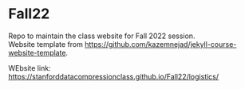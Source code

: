 # Fall22

Repo to maintain the class website for Fall 2022 session.\
Website template from https://github.com/kazemnejad/jekyll-course-website-template.

WEbsite link:
https://stanforddatacompressionclass.github.io/Fall22/logistics/
